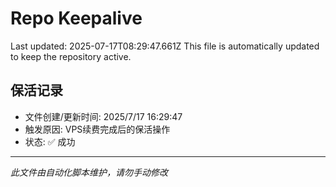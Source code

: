 # Repo Keepalive

Last updated: 2025-07-17T08:29:47.661Z
This file is automatically updated to keep the repository active.

## 保活记录
- 文件创建/更新时间: 2025/7/17 16:29:47
- 触发原因: VPS续费完成后的保活操作
- 状态: ✅ 成功

---
*此文件由自动化脚本维护，请勿手动修改*

